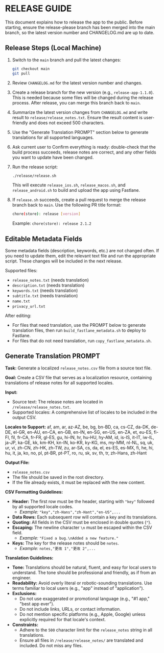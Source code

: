 <!-- release/README.md -->
# RELEASE GUIDE

This document explains how to release the app to the public. Before starting, ensure the release-please branch has been merged into the main branch, so the latest version number and CHANGELOG.md are up to date.

## Release Steps (Local Machine)

1. Switch to the `main` branch and pull the latest changes:

   ```sh
   git checkout main
   git pull
   ```

2. Review `CHANGELOG.md` for the latest version number and changes.
3. Create a release branch for the new version (e.g., `release-app-1.1.0`). This is needed because some files will be changed during the release process. After release, you can merge this branch back to `main`.
4. Summarize the latest version changes from `CHANGELOG.md` and write result to `release/release_notes.txt`. Ensure the result content is user-friendly and does not exceed 500 characters.
5. Use the "Generate Translation PROMPT" section below to generate translations for all supported languages.
6. Ask current user to Confirm everything is ready: double-check that the build process succeeds, release notes are correct, and any other fields you want to update have been changed.

7. Run the release script:

   ```sh
   ./release/release.sh
   ```

   This will execute `release_ios.sh`, `release_macos.sh`, and `release_android.sh` to build and upload the app using Fastlane.
8. If `release.sh` succeeds, create a pull request to merge the release branch back to `main`. Use the following PR title format:

   ```sh
   chore(store): release [version]
   ```

   Example: `chore(store): release 2.1.2`

## Editable Metadata Fields

Some metadata fields (description, keywords, etc.) are not changed often. If you need to update them, edit the relevant text file and run the appropriate script. These changes will be included in the next release.

Supported files:

- `release_notes.txt` (needs translation)
- `description.txt` (needs translation)
- `keywords.txt` (needs translation)
- `subtitle.txt` (needs translation)
- `name.txt`
- `privacy_url.txt`

After editing:

- For files that need translation, use the PROMPT below to generate translation files, then run `build_fastlane_metadata.sh` to deploy to Fastlane.
- For files that do not need translation, run `copy_fastlane_metadata.sh`.

## Generate Translation PROMPT

**Task:** Generate a localized `release_notes.csv` file from a source text file.

**Goal:** Create a CSV file that serves as a localization resource, containing translations of release notes for all supported locales.

**Input:**

- Source text: The release notes are located in `/release/release_notes.txt`.
- Supported locales: A comprehensive list of locales to be included in the output CSV.

**Locales to Support:**
af, am, ar, az-AZ, be, bg, bn-BD, ca, cs-CZ, da-DK, de-DE, el-GR, en-AU, en-CA, en-GB, en-IN, en-SG, en-US, en-ZA, et, eu-ES, fi-FI, fil, fr-CA, fr-FR, gl-ES, gu, hi-IN, hr, hu-HU, hy-AM, id, is-IS, it-IT, iw-IL, ja-JP, ka-GE, kk, km-KH, kn-IN, ko-KR, ky-KG, ms, my-MM, nl-NL, sq, uk, ur, vi, zh-CN, zh-HK, zh-TW, zu, ar-SA, cs, da, el, es-ES, es-MX, fi, he, hi, hu, it, ja, ko, no, pl, pt-BR, pt-PT, ro, ru, sk, sv, th, tr, zh-Hans, zh-Hant

**Output File:**

- `release_notes.csv`
- The file should be saved in the root directory.
- If the file already exists, it must be replaced with the new content.

**CSV Formatting Guidelines:**

- **Header:** The first row must be the header, starting with `"key"` followed by all supported locale codes.
  - *Example:* `"key","zh-Hans","zh-Hant","en-US",...`
- **Data Rows:** Each subsequent row will contain a key and its translations.
- **Quoting:** All fields in the CSV must be enclosed in double quotes (`"`).
- **Escaping:** The newline character `\n` must be escaped within the CSV field.
  - *Example:* `"Fixed a bug.\nAdded a new feature."`
- **Keys:** The key for the release notes should be `notes`.
  - *Example:* `notes,"更改 1","更改 2",...`

**Translation Guidelines:**

- **Tone:** Translations should be natural, fluent, and easy for local users to understand. The tone should be professional and friendly, as if from an engineer.
- **Readability:** Avoid overly literal or robotic-sounding translations. Use terms familiar to local users (e.g., "app" instead of "application").
- **Exclusions:**
  - Do not use exaggerated or promotional language (e.g., "#1 app," "best app ever").
  - Do not include links, URLs, or contact information.
  - Do not mention specific platforms (e.g., Apple, Google) unless explicitly required for that locale's context.
- **Constraints:**
  - Adhere to the `500` character limit for the `release_notes` string in all translations.
  - Ensure all files in `/release/release_notes/` are translated and included. Do not miss any files.
